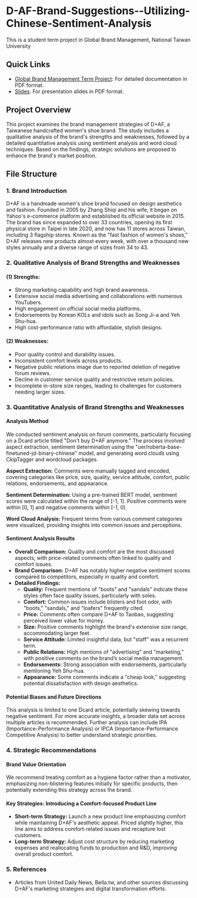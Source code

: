 # D-AF-Brand-Suggestions--Utilizing-Chinese-Sentiment-Analysis

This is a student term project in Global Brand Management, National Taiwan University

## Quick Links

- [Global Brand Management Term Project](https://github.com/brianCHUCHU/D-AF-Brand-Suggestions-Utilizing-Chinese-Sentiment-Analysis-/blob/main/D%2BAF%20Brand%20Suggestions.pdf): For detailed documentation in PDF format.
- [Slides](https://github.com/brianCHUCHU/D-AF-Brand-Suggestions-Utilizing-Chinese-Sentiment-Analysis-/blob/main/Slides.pdf): For presentation slides in PDF format.

## Project Overview

This project examines the brand management strategies of D+AF, a Taiwanese handcrafted women's shoe brand. The study includes a qualitative analysis of the brand's strengths and weaknesses, followed by a detailed quantitative analysis using sentiment analysis and word cloud techniques. Based on the findings, strategic solutions are proposed to enhance the brand's market position.

## File Structure

### 1. Brand Introduction
D+AF is a handmade women's shoe brand focused on design aesthetics and fashion. Founded in 2005 by Zhang Shiqi and his wife, it began on Yahoo's e-commerce platform and established its official website in 2015. The brand has since expanded to over 33 countries, opening its first physical store in Taipei in late 2020, and now has 11 stores across Taiwan, including 3 flagship stores. Known as the "fast fashion of women's shoes," D+AF releases new products almost every week, with over a thousand new styles annually and a diverse range of sizes from 34 to 43.

### 2. Qualitative Analysis of Brand Strengths and Weaknesses

#### (1) Strengths:
- Strong marketing capability and high brand awareness.
- Extensive social media advertising and collaborations with numerous YouTubers.
- High engagement on official social media platforms.
- Endorsements by Korean KOLs and idols such as Song Ji-a and Yeh Shu-hua.
- High cost-performance ratio with affordable, stylish designs.

#### (2) Weaknesses:
- Poor quality control and durability issues.
- Inconsistent comfort levels across products.
- Negative public relations image due to reported deletion of negative forum reviews.
- Decline in customer service quality and restrictive return policies.
- Incomplete in-store size ranges, leading to challenges for customers needing larger sizes.

### 3. Quantitative Analysis of Brand Strengths and Weaknesses

#### Analysis Method
We conducted sentiment analysis on forum comments, particularly focusing on a Dcard article titled "Don't buy D+AF anymore." The process involved aspect extraction, sentiment determination using the "uer/roberta-base-finetuned-jd-binary-chinese" model, and generating word clouds using CkipTagger and wordcloud packages.

**Aspect Extraction:**
Comments were manually tagged and encoded, covering categories like price, size, quality, service attitude, comfort, public relations, endorsements, and appearance.

**Sentiment Determination:**
Using a pre-trained BERT model, sentiment scores were calculated within the range of [-1, 1]. Positive comments were within [0, 1] and negative comments within [-1, 0).

**Word Cloud Analysis:**
Frequent terms from various comment categories were visualized, providing insights into common issues and perceptions.

#### Sentiment Analysis Results

- **Overall Comparison:** Quality and comfort are the most discussed aspects, with price-related comments often linked to quality and comfort issues.
- **Brand Comparison:** D+AF has notably higher negative sentiment scores compared to competitors, especially in quality and comfort.
- **Detailed Findings:**
  - **Quality:** Frequent mentions of "boots" and "sandals" indicate these styles often face quality issues, particularly with soles.
  - **Comfort:** Common issues include blisters and foot odor, with "boots," "sandals," and "loafers" frequently cited.
  - **Price:** Comments often compare D+AF to Taobao, suggesting perceived lower value for money.
  - **Size:** Positive comments highlight the brand's extensive size range, accommodating larger feet.
  - **Service Attitude:** Limited insightful data, but "staff" was a recurrent term.
  - **Public Relations:** High mentions of "advertising" and "marketing," with positive comments on the brand’s social media management.
  - **Endorsements:** Strong association with endorsements, particularly mentioning Yeh Shu-hua.
  - **Appearance:** Some comments indicate a "cheap look," suggesting potential dissatisfaction with design aesthetics.

#### Potential Biases and Future Directions
This analysis is limited to one Dcard article, potentially skewing towards negative sentiment. For more accurate insights, a broader data set across multiple articles is recommended. Further analysis can include IPA (Importance-Performance Analysis) or IPCA (Importance-Performance Competitive Analysis) to better understand strategic priorities.

### 4. Strategic Recommendations

#### Brand Value Orientation
We recommend treating comfort as a hygiene factor rather than a motivator, emphasizing non-blistering features initially for specific products, then potentially extending this strategy across the brand.

#### Key Strategies: Introducing a Comfort-focused Product Line
- **Short-term Strategy:** Launch a new product line emphasizing comfort while maintaining D+AF's aesthetic appeal. Priced slightly higher, this line aims to address comfort-related issues and recapture lost customers.
- **Long-term Strategy:** Adjust cost structure by reducing marketing expenses and reallocating funds to production and R&D, improving overall product comfort.

### 5. References
- Articles from United Daily News, Bella.tw, and other sources discussing D+AF's marketing strategies and digital transformation efforts.
